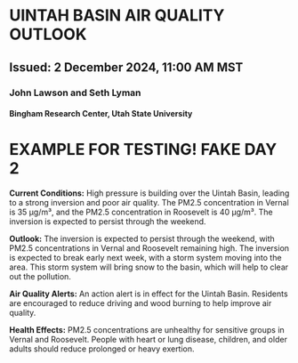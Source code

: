 # UINTAH BASIN AIR QUALITY OUTLOOK
## Issued: 2 December 2024, 11:00 AM MST
### John Lawson and Seth Lyman
#### Bingham Research Center, Utah State University

# EXAMPLE FOR TESTING! FAKE DAY 2

**Current Conditions:**
High pressure is building over the Uintah Basin, leading to a strong inversion and poor air quality. The PM2.5 concentration in Vernal is 35 µg/m³, and the PM2.5 concentration in Roosevelt is 40 µg/m³. The inversion is expected to persist through the weekend.

**Outlook:**
The inversion is expected to persist through the weekend, with PM2.5 concentrations in Vernal and Roosevelt remaining high. The inversion is expected to break early next week, with a storm system moving into the area. This storm system will bring snow to the basin, which will help to clear out the pollution.

**Air Quality Alerts:**
An action alert is in effect for the Uintah Basin. Residents are encouraged to reduce driving and wood burning to help improve air quality.

**Health Effects:**
PM2.5 concentrations are unhealthy for sensitive groups in Vernal and Roosevelt. People with heart or lung disease, children, and older adults should reduce prolonged or heavy exertion.
